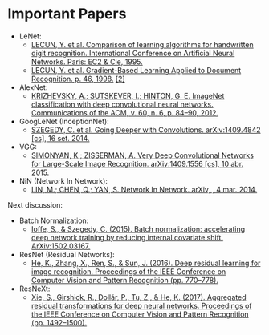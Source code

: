 # Important Papers

* LeNet:
  * [LECUN, Y. et al. Comparison of learning algorithms for handwritten digit recognition. International Conference on Artificial Neural Networks. Paris: EC2 & Cie, 1995.](http://yann.lecun.com/exdb/publis/pdf/lecun-95b.pdf)
  * [LECUN, Y. et al. Gradient-Based Learning Applied to Document Recognition. p. 46, 1998.](http://vision.stanford.edu/cs598_spring07/papers/Lecun98.pdf) [[2]](https://ieeexplore.ieee.org/document/726791)
* AlexNet:
  * [KRIZHEVSKY, A.; SUTSKEVER, I.; HINTON, G. E. ImageNet classification with deep convolutional neural networks. Communications of the ACM, v. 60, n. 6, p. 84–90, 2012.](https://proceedings.neurips.cc/paper/4824-imagenet-classification-with-deep-convolutional-neural-networks.pdf)
* GoogLeNet (InceptionNet):
  * [SZEGEDY, C. et al. Going Deeper with Convolutions. arXiv:1409.4842 [cs], 16 set. 2014.](https://arxiv.org/abs/1409.4842)
* VGG:
  * [SIMONYAN, K.; ZISSERMAN, A. Very Deep Convolutional Networks for Large-Scale Image Recognition. arXiv:1409.1556 [cs], 10 abr. 2015.](https://arxiv.org/pdf/1409.1556)
* NiN (Network In Network):
  * [LIN, M.; CHEN, Q.; YAN, S. Network In Network. arXiv, , 4 mar. 2014.](http://arxiv.org/abs/1312.4400)

Next discussion:
* Batch Normalization:
  * [Ioffe, S., & Szegedy, C. (2015). Batch normalization: accelerating deep network training by reducing internal covariate shift. ArXiv:1502.03167.](https://arxiv.org/abs/1502.03167)
* ResNet (Residual Networks):
  * [He, K., Zhang, X., Ren, S., & Sun, J. (2016). Deep residual learning for image recognition. Proceedings of the IEEE Conference on Computer Vision and Pattern Recognition (pp. 770–778).](https://arxiv.org/abs/1512.03385)
* ResNeXt:
  * [Xie, S., Girshick, R., Dollár, P., Tu, Z., & He, K. (2017). Aggregated residual transformations for deep neural networks. Proceedings of the IEEE Conference on Computer Vision and Pattern Recognition (pp. 1492–1500).](https://arxiv.org/abs/1611.05431)
